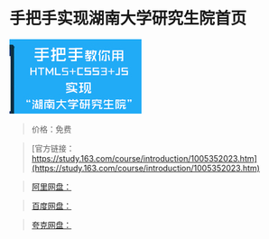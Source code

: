 # 手把手实现湖南大学研究生院首页

![img](../../../assets/study163/free/70301aa5-daab-4b9e-bbcc-056bc9b2f9cd.jpg)

> 价格：免费

> [官方链接：https://study.163.com/course/introduction/1005352023.htm](https://study.163.com/course/introduction/1005352023.htm)

> [阿里网盘：]()

> [百度网盘：]()

> [夸克网盘：]()
